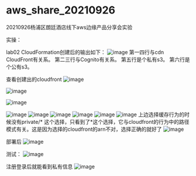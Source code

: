 # aws_share_20210926
20210926杨浦区朗廷酒店线下aws边缘产品分享会实验

实操：



lab02
CloudFormation创建后的输出如下：
![image](https://user-images.githubusercontent.com/26688391/134867502-546f00a9-b8c6-4b4c-937a-436c71170295.png)
第一四行与cdn CloudFront有关系。
第二三行与Cognito有关系。
第五行是个私有s3。
第六行是个公有s3。

查看创建出的cloudfront
![image](https://user-images.githubusercontent.com/26688391/134874915-10fc2eb2-ea61-420a-aaf0-500441878165.png)

![image](https://user-images.githubusercontent.com/26688391/134868784-a5d3d941-aaf8-44bc-a489-9bca7c36eb74.png)

![image](https://user-images.githubusercontent.com/26688391/134874990-f811ee90-9b01-47f8-ac58-21814af3ef63.png)


![image](https://user-images.githubusercontent.com/26688391/134868937-c26354dd-79ae-47e7-9487-a7da0020c5b4.png)
![image](https://user-images.githubusercontent.com/26688391/134870317-43b53ae1-5ad6-41c5-8d29-02828eef87e9.png)
![image](https://user-images.githubusercontent.com/26688391/134869848-4f8d5aee-bfe6-45ec-856f-01167a0d058e.png)
![image](https://user-images.githubusercontent.com/26688391/134872424-fcab53a0-c707-45bc-9585-f88a9719f332.png)
![image](https://user-images.githubusercontent.com/26688391/134872859-138d75f2-9101-43b2-b9a9-706ecf5fb475.png)
![image](https://user-images.githubusercontent.com/26688391/134873804-435cf407-c352-4156-926d-1f6c44066f03.png)
上边选择缓存行为的时候没有private/\* 这个选择，只看到了*这个选择，它与cloudfront的行为中的路径模式有关。这是因为选择的cloudfront的arn不对，选择正确的就好了
![image](https://user-images.githubusercontent.com/26688391/134877092-2e700114-0efb-467d-9606-5826e6dd7faf.png)

部署后
![image](https://user-images.githubusercontent.com/26688391/134877326-d7c7796c-eb5c-422d-87c0-d3b507cfdc63.png)


测试：
![image](https://user-images.githubusercontent.com/26688391/134877578-e25989da-e659-4e36-b5d0-c322236dfb1a.png)

注册登录后就能看到私有信息
![image](https://user-images.githubusercontent.com/26688391/134877977-55d0433f-5b8b-4926-83d5-95f34b9dec16.png)

